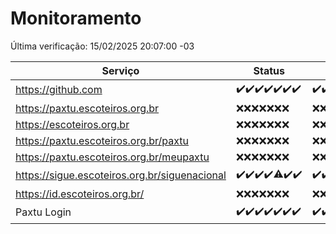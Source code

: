 # Monitoramento

Última verificação: 15/02/2025 20:07:00 -03

|Serviço|Status|Últimas 24h|
|---|---|---|
|https://github.com|<span title="2025-02-08: OK=23">✔️</span><span title="2025-02-09: OK=23">✔️</span><span title="2025-02-10: OK=23">✔️</span><span title="2025-02-11: OK=23">✔️</span><span title="2025-02-12: OK=23">✔️</span><span title="2025-02-13: OK=23">✔️</span><span title="2025-02-14: OK=22">✔️</span>|<span title="14/02/2025 20:07:00 -03 : 200">✔️</span><span title="14/02/2025 21:39:00 -03 : 200">✔️</span><span title="14/02/2025 23:08:00 -03 : 200">✔️</span><span title="15/02/2025 00:11:00 -03 : 200">✔️</span><span title="15/02/2025 01:09:00 -03 : 200">✔️</span><span title="15/02/2025 02:07:00 -03 : 200">✔️</span><span title="15/02/2025 03:10:00 -03 : 200">✔️</span><span title="15/02/2025 04:07:00 -03 : 200">✔️</span><span title="15/02/2025 05:10:00 -03 : 200">✔️</span><span title="15/02/2025 06:07:00 -03 : 200">✔️</span><span title="15/02/2025 07:07:00 -03 : 200">✔️</span><span title="15/02/2025 08:05:00 -03 : 200">✔️</span><span title="15/02/2025 09:13:00 -03 : 200">✔️</span><span title="15/02/2025 10:10:00 -03 : 200">✔️</span><span title="15/02/2025 11:06:00 -03 : 200">✔️</span><span title="15/02/2025 12:07:00 -03 : 200">✔️</span><span title="15/02/2025 13:08:00 -03 : 200">✔️</span><span title="15/02/2025 14:06:00 -03 : 200">✔️</span><span title="15/02/2025 15:09:00 -03 : 200">✔️</span><span title="15/02/2025 16:04:00 -03 : 200">✔️</span><span title="15/02/2025 17:07:00 -03 : 200">✔️</span><span title="15/02/2025 18:06:00 -03 : 200">✔️</span><span title="15/02/2025 19:07:00 -03 : 200">✔️</span><span title="15/02/2025 20:07:00 -03 : 200">✔️</span>|
|https://paxtu.escoteiros.org.br|<span title="2025-02-08: Falhas=23">❌</span><span title="2025-02-09: Falhas=23">❌</span><span title="2025-02-10: Falhas=23">❌</span><span title="2025-02-11: Falhas=23">❌</span><span title="2025-02-12: Falhas=23">❌</span><span title="2025-02-13: Falhas=23">❌</span><span title="2025-02-14: Falhas=22">❌</span>|<span title="14/02/2025 20:07:00 -03 : 403">❌</span><span title="14/02/2025 21:39:00 -03 : 403">❌</span><span title="14/02/2025 23:08:00 -03 : 403">❌</span><span title="15/02/2025 00:11:00 -03 : 403">❌</span><span title="15/02/2025 01:09:00 -03 : 403">❌</span><span title="15/02/2025 02:07:00 -03 : 403">❌</span><span title="15/02/2025 03:10:00 -03 : 403">❌</span><span title="15/02/2025 04:07:00 -03 : 403">❌</span><span title="15/02/2025 05:10:00 -03 : 403">❌</span><span title="15/02/2025 06:07:00 -03 : 403">❌</span><span title="15/02/2025 07:07:00 -03 : 403">❌</span><span title="15/02/2025 08:05:00 -03 : 403">❌</span><span title="15/02/2025 09:13:00 -03 : 403">❌</span><span title="15/02/2025 10:10:00 -03 : 403">❌</span><span title="15/02/2025 11:06:00 -03 : 403">❌</span><span title="15/02/2025 12:07:00 -03 : 403">❌</span><span title="15/02/2025 13:08:00 -03 : 403">❌</span><span title="15/02/2025 14:06:00 -03 : 403">❌</span><span title="15/02/2025 15:09:00 -03 : 403">❌</span><span title="15/02/2025 16:04:00 -03 : 403">❌</span><span title="15/02/2025 17:07:00 -03 : 403">❌</span><span title="15/02/2025 18:06:00 -03 : 403">❌</span><span title="15/02/2025 19:07:00 -03 : 403">❌</span><span title="15/02/2025 20:07:00 -03 : 403">❌</span>|
|https://escoteiros.org.br|<span title="2025-02-08: Falhas=23">❌</span><span title="2025-02-09: Falhas=23">❌</span><span title="2025-02-10: Falhas=23">❌</span><span title="2025-02-11: Falhas=23">❌</span><span title="2025-02-12: Falhas=23">❌</span><span title="2025-02-13: Falhas=23">❌</span><span title="2025-02-14: Falhas=22">❌</span>|<span title="14/02/2025 20:07:00 -03 : 403">❌</span><span title="14/02/2025 21:39:00 -03 : 403">❌</span><span title="14/02/2025 23:08:00 -03 : 403">❌</span><span title="15/02/2025 00:11:00 -03 : 403">❌</span><span title="15/02/2025 01:09:00 -03 : 403">❌</span><span title="15/02/2025 02:07:00 -03 : 403">❌</span><span title="15/02/2025 03:10:00 -03 : 403">❌</span><span title="15/02/2025 04:07:00 -03 : 403">❌</span><span title="15/02/2025 05:10:00 -03 : 403">❌</span><span title="15/02/2025 06:07:00 -03 : 403">❌</span><span title="15/02/2025 07:07:00 -03 : 403">❌</span><span title="15/02/2025 08:05:00 -03 : 403">❌</span><span title="15/02/2025 09:13:00 -03 : 403">❌</span><span title="15/02/2025 10:10:00 -03 : 403">❌</span><span title="15/02/2025 11:06:00 -03 : 403">❌</span><span title="15/02/2025 12:08:00 -03 : 403">❌</span><span title="15/02/2025 13:08:00 -03 : 403">❌</span><span title="15/02/2025 14:06:00 -03 : 403">❌</span><span title="15/02/2025 15:09:00 -03 : 403">❌</span><span title="15/02/2025 16:04:00 -03 : 403">❌</span><span title="15/02/2025 17:07:00 -03 : 403">❌</span><span title="15/02/2025 18:06:00 -03 : 403">❌</span><span title="15/02/2025 19:07:00 -03 : 403">❌</span><span title="15/02/2025 20:07:00 -03 : 403">❌</span>|
|https://paxtu.escoteiros.org.br/paxtu|<span title="2025-02-08: Falhas=23">❌</span><span title="2025-02-09: Falhas=23">❌</span><span title="2025-02-10: Falhas=23">❌</span><span title="2025-02-11: Falhas=23">❌</span><span title="2025-02-12: Falhas=23">❌</span><span title="2025-02-13: Falhas=23">❌</span><span title="2025-02-14: Falhas=22">❌</span>|<span title="14/02/2025 20:07:00 -03 : 403">❌</span><span title="14/02/2025 21:39:00 -03 : 403">❌</span><span title="14/02/2025 23:08:00 -03 : 403">❌</span><span title="15/02/2025 00:11:00 -03 : 403">❌</span><span title="15/02/2025 01:09:00 -03 : 403">❌</span><span title="15/02/2025 02:07:00 -03 : 403">❌</span><span title="15/02/2025 03:10:00 -03 : 403">❌</span><span title="15/02/2025 04:07:00 -03 : 403">❌</span><span title="15/02/2025 05:10:00 -03 : 403">❌</span><span title="15/02/2025 06:07:00 -03 : 403">❌</span><span title="15/02/2025 07:07:00 -03 : 403">❌</span><span title="15/02/2025 08:05:00 -03 : 403">❌</span><span title="15/02/2025 09:13:00 -03 : 403">❌</span><span title="15/02/2025 10:10:00 -03 : 403">❌</span><span title="15/02/2025 11:06:00 -03 : 403">❌</span><span title="15/02/2025 12:08:00 -03 : 403">❌</span><span title="15/02/2025 13:08:00 -03 : 403">❌</span><span title="15/02/2025 14:06:00 -03 : 403">❌</span><span title="15/02/2025 15:09:00 -03 : 403">❌</span><span title="15/02/2025 16:04:00 -03 : 403">❌</span><span title="15/02/2025 17:07:00 -03 : 403">❌</span><span title="15/02/2025 18:06:00 -03 : 403">❌</span><span title="15/02/2025 19:07:00 -03 : 403">❌</span><span title="15/02/2025 20:07:00 -03 : 403">❌</span>|
|https://paxtu.escoteiros.org.br/meupaxtu|<span title="2025-02-08: Falhas=23">❌</span><span title="2025-02-09: Falhas=23">❌</span><span title="2025-02-10: Falhas=23">❌</span><span title="2025-02-11: Falhas=23">❌</span><span title="2025-02-12: Falhas=23">❌</span><span title="2025-02-13: Falhas=23">❌</span><span title="2025-02-14: Falhas=22">❌</span>|<span title="14/02/2025 20:07:00 -03 : 403">❌</span><span title="14/02/2025 21:39:00 -03 : 403">❌</span><span title="14/02/2025 23:08:00 -03 : 403">❌</span><span title="15/02/2025 00:11:00 -03 : 403">❌</span><span title="15/02/2025 01:09:00 -03 : 403">❌</span><span title="15/02/2025 02:07:00 -03 : 403">❌</span><span title="15/02/2025 03:10:00 -03 : 403">❌</span><span title="15/02/2025 04:07:00 -03 : 403">❌</span><span title="15/02/2025 05:10:00 -03 : 403">❌</span><span title="15/02/2025 06:07:00 -03 : 403">❌</span><span title="15/02/2025 07:07:00 -03 : 403">❌</span><span title="15/02/2025 08:05:00 -03 : 403">❌</span><span title="15/02/2025 09:13:00 -03 : 403">❌</span><span title="15/02/2025 10:10:00 -03 : 403">❌</span><span title="15/02/2025 11:06:00 -03 : 403">❌</span><span title="15/02/2025 12:08:00 -03 : 403">❌</span><span title="15/02/2025 13:08:00 -03 : 403">❌</span><span title="15/02/2025 14:06:00 -03 : 403">❌</span><span title="15/02/2025 15:09:00 -03 : 403">❌</span><span title="15/02/2025 16:04:00 -03 : 403">❌</span><span title="15/02/2025 17:07:00 -03 : 403">❌</span><span title="15/02/2025 18:06:00 -03 : 403">❌</span><span title="15/02/2025 19:07:00 -03 : 403">❌</span><span title="15/02/2025 20:07:00 -03 : 403">❌</span>|
|https://sigue.escoteiros.org.br/siguenacional|<span title="2025-02-08: OK=23">✔️</span><span title="2025-02-09: OK=23">✔️</span><span title="2025-02-10: OK=23">✔️</span><span title="2025-02-11: OK=23">✔️</span><span title="2025-02-12: OK=22, Falhas=1">⚠️</span><span title="2025-02-13: OK=23">✔️</span><span title="2025-02-14: OK=22">✔️</span>|<span title="14/02/2025 20:07:00 -03 : 200">✔️</span><span title="14/02/2025 21:39:00 -03 : 200">✔️</span><span title="14/02/2025 23:08:00 -03 : 200">✔️</span><span title="15/02/2025 00:11:00 -03 : 200">✔️</span><span title="15/02/2025 01:09:00 -03 : 200">✔️</span><span title="15/02/2025 02:07:00 -03 : 200">✔️</span><span title="15/02/2025 03:10:00 -03 : 200">✔️</span><span title="15/02/2025 04:07:00 -03 : 200">✔️</span><span title="15/02/2025 05:10:00 -03 : 200">✔️</span><span title="15/02/2025 06:07:00 -03 : 200">✔️</span><span title="15/02/2025 07:07:00 -03 : 200">✔️</span><span title="15/02/2025 08:05:00 -03 : 200">✔️</span><span title="15/02/2025 09:13:00 -03 : 200">✔️</span><span title="15/02/2025 10:10:00 -03 : 200">✔️</span><span title="15/02/2025 11:06:00 -03 : 200">✔️</span><span title="15/02/2025 12:08:00 -03 : 200">✔️</span><span title="15/02/2025 13:08:00 -03 : 200">✔️</span><span title="15/02/2025 14:06:00 -03 : 200">✔️</span><span title="15/02/2025 15:09:00 -03 : 200">✔️</span><span title="15/02/2025 16:04:00 -03 : 0">❌</span><span title="15/02/2025 17:07:00 -03 : 200">✔️</span><span title="15/02/2025 18:06:00 -03 : 200">✔️</span><span title="15/02/2025 19:07:00 -03 : 200">✔️</span><span title="15/02/2025 20:07:00 -03 : 200">✔️</span>|
|https://id.escoteiros.org.br/|<span title="2025-02-08: Falhas=23">❌</span><span title="2025-02-09: Falhas=23">❌</span><span title="2025-02-10: Falhas=23">❌</span><span title="2025-02-11: Falhas=23">❌</span><span title="2025-02-12: Falhas=23">❌</span><span title="2025-02-13: Falhas=23">❌</span><span title="2025-02-14: Falhas=22">❌</span>|<span title="14/02/2025 20:07:00 -03 : 403">❌</span><span title="14/02/2025 21:39:00 -03 : 403">❌</span><span title="14/02/2025 23:08:00 -03 : 403">❌</span><span title="15/02/2025 00:11:00 -03 : 403">❌</span><span title="15/02/2025 01:09:00 -03 : 403">❌</span><span title="15/02/2025 02:07:00 -03 : 403">❌</span><span title="15/02/2025 03:10:00 -03 : 403">❌</span><span title="15/02/2025 04:07:00 -03 : 403">❌</span><span title="15/02/2025 05:10:00 -03 : 403">❌</span><span title="15/02/2025 06:07:00 -03 : 403">❌</span><span title="15/02/2025 07:07:00 -03 : 403">❌</span><span title="15/02/2025 08:05:00 -03 : 403">❌</span><span title="15/02/2025 09:13:00 -03 : 403">❌</span><span title="15/02/2025 10:10:00 -03 : 403">❌</span><span title="15/02/2025 11:06:00 -03 : 403">❌</span><span title="15/02/2025 12:08:00 -03 : 403">❌</span><span title="15/02/2025 13:08:00 -03 : 403">❌</span><span title="15/02/2025 14:06:00 -03 : 403">❌</span><span title="15/02/2025 15:09:00 -03 : 403">❌</span><span title="15/02/2025 16:05:00 -03 : 403">❌</span><span title="15/02/2025 17:07:00 -03 : 403">❌</span><span title="15/02/2025 18:06:00 -03 : 403">❌</span><span title="15/02/2025 19:07:00 -03 : 403">❌</span><span title="15/02/2025 20:07:00 -03 : 403">❌</span>|
|Paxtu Login|<span title="2025-02-08: OK=23">✔️</span><span title="2025-02-09: OK=23">✔️</span><span title="2025-02-10: OK=23">✔️</span><span title="2025-02-11: OK=23">✔️</span><span title="2025-02-12: OK=23">✔️</span><span title="2025-02-13: OK=23">✔️</span><span title="2025-02-14: OK=22">✔️</span>|<span title="14/02/2025 20:07:00 -03 : 200">✔️</span><span title="14/02/2025 21:39:00 -03 : 200">✔️</span><span title="14/02/2025 23:08:00 -03 : 200">✔️</span><span title="15/02/2025 00:11:00 -03 : 200">✔️</span><span title="15/02/2025 01:09:00 -03 : 200">✔️</span><span title="15/02/2025 02:07:00 -03 : 200">✔️</span><span title="15/02/2025 03:10:00 -03 : 200">✔️</span><span title="15/02/2025 04:07:00 -03 : 200">✔️</span><span title="15/02/2025 05:10:00 -03 : 200">✔️</span><span title="15/02/2025 06:07:00 -03 : 200">✔️</span><span title="15/02/2025 07:07:00 -03 : 200">✔️</span><span title="15/02/2025 08:05:00 -03 : 200">✔️</span><span title="15/02/2025 09:13:00 -03 : 200">✔️</span><span title="15/02/2025 10:10:00 -03 : 200">✔️</span><span title="15/02/2025 11:06:00 -03 : 200">✔️</span><span title="15/02/2025 12:08:00 -03 : 200">✔️</span><span title="15/02/2025 13:08:00 -03 : 200">✔️</span><span title="15/02/2025 14:06:00 -03 : 200">✔️</span><span title="15/02/2025 15:09:00 -03 : 200">✔️</span><span title="15/02/2025 16:05:00 -03 : 200">✔️</span><span title="15/02/2025 17:07:00 -03 : 200">✔️</span><span title="15/02/2025 18:06:00 -03 : 200">✔️</span><span title="15/02/2025 19:07:00 -03 : 200">✔️</span><span title="15/02/2025 20:07:00 -03 : 200">✔️</span>|
